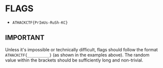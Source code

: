 # FLAGS

- `ATHACKCTF{PrImUs-RuSh-KC}`

## IMPORTANT
Unless it's impossible or technically difficult, flags should follow the format `ATHACKCTF{__________}` 
(as shown in the examples above). The random value within the brackets should be sufficiently long and non-trivial.
